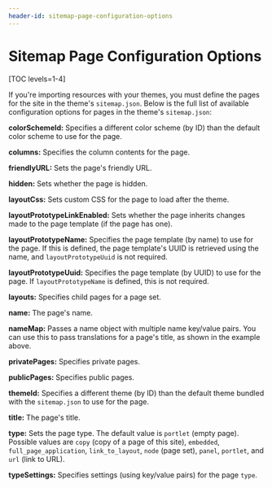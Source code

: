 ```yaml
---
header-id: sitemap-page-configuration-options
---
```


# Sitemap Page Configuration Options

[TOC levels=1-4]

If you're importing resources with your themes, you must define the pages for 
the site in the theme's `sitemap.json`. Below is the full list of available 
configuration options for pages in the theme's `sitemap.json`:

**colorSchemeId:** Specifies a different color scheme (by ID) than the default
color scheme to use for the page.

**columns:** Specifies the column contents for the page.

**friendlyURL:** Sets the page's friendly URL.

**hidden:** Sets whether the page is hidden.

**layoutCss:** Sets custom CSS for the page to load after the theme.

**layoutPrototypeLinkEnabled:** Sets whether the page inherits changes made to 
the page template (if the page has one).

**layoutPrototypeName:** Specifies the page template (by name) to use for the 
page. If this is defined, the page template's UUID is retrieved using the
name, and `layoutPrototypeUuid` is not required. 

**layoutPrototypeUuid:** Specifies the page template (by UUID) to use for the 
page. If `layoutPrototypeName` is defined, this is not required. 

**layouts:** Specifies child pages for a page set.

**name:** The page's name.

**nameMap:** Passes a name object with multiple name key/value pairs. You can 
use this to pass translations for a page's title, as shown in the example above. 

**privatePages:** Specifies private pages.

**publicPages:** Specifies public pages.

**themeId:** Specifies a different theme (by ID) than the default theme bundled
with the `sitemap.json` to use for the page.

**title:** The page's title.

**type:** Sets the page type. The default value is `portlet` (empty page). 
Possible values are `copy` (copy of a page of this site), `embedded`, 
`full_page_application`, `link_to_layout`, `node` (page set), `panel`, 
`portlet`, and `url` (link to URL).

**typeSettings:** Specifies settings (using key/value pairs) for the page 
`type`.
